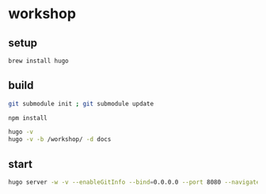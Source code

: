 # workshop

## setup

```bash
brew install hugo
```

## build

```bash
git submodule init ; git submodule update

npm install

hugo -v
hugo -v -b /workshop/ -d docs
```

## start

```bash
hugo server -w -v --enableGitInfo --bind=0.0.0.0 --port 8080 --navigateToChanged
```

